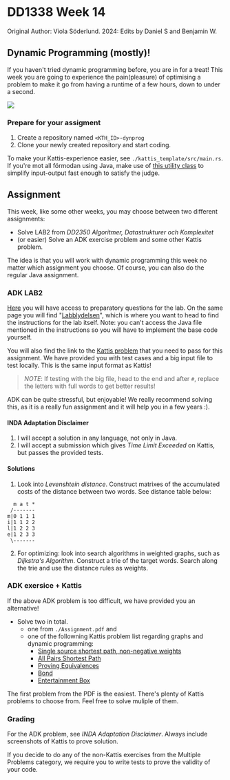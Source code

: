 # DD1338 Week 14
Original Author: Viola Söderlund. 
2024: Edits by Daniel S and Benjamin W.

## Dynamic Programming (mostly)! 
If you haven't tried dynamic programming before, you are in for a treat! This week you are going to experience the pain(pleasure) of optimising a problem to make it go from having a runtime of a few hours, down to under a second.

![](https://external-content.duckduckgo.com/iu/?u=https%3A%2F%2Fi.redd.it%2Foy8znwiq1b111.png&f=1&nofb=1)

### Prepare for your assigment

1) Create a repository named `<KTH_ID>-dynprog`
2) Clone your newly created repository and start coding. 

To make your Kattis-experience easier, see `./kattis_template/src/main.rs`. If you're mot all förmodan using Java, make use of [this utility class](https://open.Kattis.com/download/Kattio.java?1a0093=) to simplify input-output fast enough to satisfy the judge.

## Assignment
This week, like some other weeks, you may choose between two different assignments:

- Solve LAB2 from _DD2350 Algoritmer, Datastrukturer och Komplexitet_
- (or easier) Solve an ADK exercise problem and some other Kattis problem.

The idea is that you will work with dynamic programming this week no matter which assignment you choose. Of course, you can also do the regular Java assignment.

### ADK LAB2
[Here](https://kth.instructure.com/courses/21037/assignments/124042) you will have access to preparatory questions for the lab. On the same page you will find "[Labblydelsen](https://kth.instructure.com/courses/21037/assignments/124028)", which is where you want to head to find the instructions for the lab itself. Note: you can't access the Java file mentioned in the instructions so you will have to implement the base code yourself.

You will also find the link to the [Kattis problem](https://kth.kattis.com/courses/DD2350/adk23/assignments/owpvwm/problems/kth.adk.spelling) that you need to pass for this assignment. We have provided you with test cases and a big input file to test locally. This is the same input format as Kattis!

>*NOTE*: If testing with the big file, head to the end and after `#`, replace the letters with full words to get better results!

ADK can be quite stressful, but enjoyable! We really recommend solving this, as it is a really fun assignment and it will help you in a few years :). 

#### INDA Adaptation Disclaimer
1) I will accept a solution in any language, not only in Java.
2) I will accept a submission which gives _Time Limit Exceeded_ on Kattis, but passes the provided tests.

#### Solutions
1) Look into _Levenshtein distance_. Construct matrixes of the accumulated costs of the distance between two words. See distance table below:
```
  m a t *
 /-------
m|0 1 1 1
i|1 1 2 2
l|1 2 2 3
e|1 2 3 3
 \-------
```
2) For optimizing: look into search algorithms in weighted graphs, such as _Dijkstra's Algorithm_. Construct a trie of the target words. Search along the trie and use the distance rules as weights.

### ADK exersice + Kattis

If the above ADK problem is too difficult, we have provided you an alternative!

- Solve two in total. 
    - one from `./Assignment.pdf` and
    - one of the followning Kattis problem list regarding graphs and dynamic programming:
      - [Single source shortest path, non-negative weights](https://open.kattis.com/problems/shortestpath1)
      - [All Pairs Shortest Path](https://open.kattis.com/problems/allpairspath)
      - [Proving Equivalences](https://open.kattis.com/problems/equivalences)
      - [Bond](https://open.kattis.com/problems/bond)
      - [Entertainment Box](https://open.kattis.com/problems/entertainmentbox)

The first problem from the PDF is the easiest. There's plenty of Kattis problems to choose from. Feel free to solve muliple of them.

### Grading

For the ADK problem, see _INDA Adaptation Disclaimer_. Always include screenshots of Kattis to prove solution.

If you decide to do any of the non-Kattis exercises from the Multiple Problems category, we require you to write tests to prove the validity of your code.
